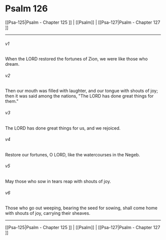 # Psalm 126

[[Psa-125|Psalm - Chapter 125 ]] | [[Psalm]] | [[Psa-127|Psalm - Chapter 127 ]]
***

###### v1
When the LORD restored the fortunes of Zion, we were like those who dream.
###### v2
Then our mouth was filled with laughter, and our tongue with shouts of joy; then it was said among the nations, "The LORD has done great things for them."
###### v3
The LORD has done great things for us, and we rejoiced.
###### v4
Restore our fortunes, O LORD, like the watercourses in the Negeb.
###### v5
May those who sow in tears reap with shouts of joy.
###### v6
Those who go out weeping, bearing the seed for sowing, shall come home with shouts of joy, carrying their sheaves.

***

[[Psa-125|Psalm - Chapter 125 ]] | [[Psalm]] | [[Psa-127|Psalm - Chapter 127 ]]
